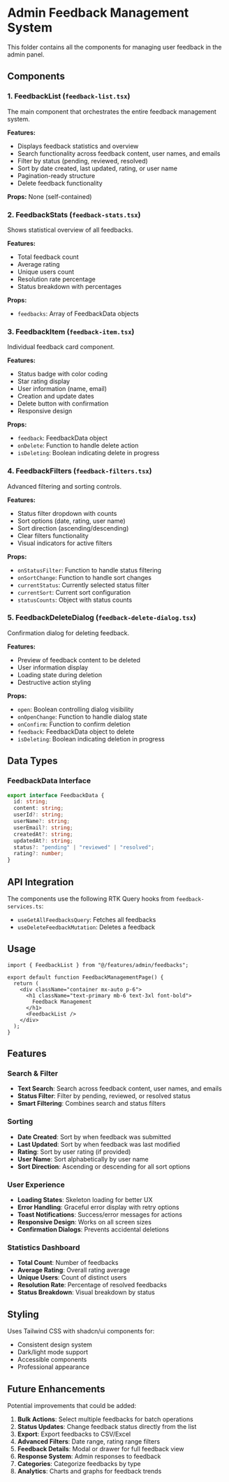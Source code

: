 # Admin Feedback Management System

This folder contains all the components for managing user feedback in the admin panel.

## Components

### 1. FeedbackList (`feedback-list.tsx`)

The main component that orchestrates the entire feedback management system.

**Features:**

- Displays feedback statistics and overview
- Search functionality across feedback content, user names, and emails
- Filter by status (pending, reviewed, resolved)
- Sort by date created, last updated, rating, or user name
- Pagination-ready structure
- Delete feedback functionality

**Props:** None (self-contained)

### 2. FeedbackStats (`feedback-stats.tsx`)

Shows statistical overview of all feedbacks.

**Features:**

- Total feedback count
- Average rating
- Unique users count
- Resolution rate percentage
- Status breakdown with percentages

**Props:**

- `feedbacks`: Array of FeedbackData objects

### 3. FeedbackItem (`feedback-item.tsx`)

Individual feedback card component.

**Features:**

- Status badge with color coding
- Star rating display
- User information (name, email)
- Creation and update dates
- Delete button with confirmation
- Responsive design

**Props:**

- `feedback`: FeedbackData object
- `onDelete`: Function to handle delete action
- `isDeleting`: Boolean indicating delete in progress

### 4. FeedbackFilters (`feedback-filters.tsx`)

Advanced filtering and sorting controls.

**Features:**

- Status filter dropdown with counts
- Sort options (date, rating, user name)
- Sort direction (ascending/descending)
- Clear filters functionality
- Visual indicators for active filters

**Props:**

- `onStatusFilter`: Function to handle status filtering
- `onSortChange`: Function to handle sort changes
- `currentStatus`: Currently selected status filter
- `currentSort`: Current sort configuration
- `statusCounts`: Object with status counts

### 5. FeedbackDeleteDialog (`feedback-delete-dialog.tsx`)

Confirmation dialog for deleting feedback.

**Features:**

- Preview of feedback content to be deleted
- User information display
- Loading state during deletion
- Destructive action styling

**Props:**

- `open`: Boolean controlling dialog visibility
- `onOpenChange`: Function to handle dialog state
- `onConfirm`: Function to confirm deletion
- `feedback`: FeedbackData object to delete
- `isDeleting`: Boolean indicating deletion in progress

## Data Types

### FeedbackData Interface

```typescript
export interface FeedbackData {
  id: string;
  content: string;
  userId?: string;
  userName?: string;
  userEmail?: string;
  createdAt?: string;
  updatedAt?: string;
  status?: "pending" | "reviewed" | "resolved";
  rating?: number;
}
```

## API Integration

The components use the following RTK Query hooks from `feedback-services.ts`:

- `useGetAllFeedbacksQuery`: Fetches all feedbacks
- `useDeleteFeedbackMutation`: Deletes a feedback

## Usage

```tsx
import { FeedbackList } from "@/features/admin/feedbacks";

export default function FeedbackManagementPage() {
  return (
    <div className="container mx-auto p-6">
      <h1 className="text-primary mb-6 text-3xl font-bold">
        Feedback Management
      </h1>
      <FeedbackList />
    </div>
  );
}
```

## Features

### Search & Filter

- **Text Search**: Search across feedback content, user names, and emails
- **Status Filter**: Filter by pending, reviewed, or resolved status
- **Smart Filtering**: Combines search and status filters

### Sorting

- **Date Created**: Sort by when feedback was submitted
- **Last Updated**: Sort by when feedback was last modified
- **Rating**: Sort by user rating (if provided)
- **User Name**: Sort alphabetically by user name
- **Sort Direction**: Ascending or descending for all sort options

### User Experience

- **Loading States**: Skeleton loading for better UX
- **Error Handling**: Graceful error display with retry options
- **Toast Notifications**: Success/error messages for actions
- **Responsive Design**: Works on all screen sizes
- **Confirmation Dialogs**: Prevents accidental deletions

### Statistics Dashboard

- **Total Count**: Number of feedbacks
- **Average Rating**: Overall rating average
- **Unique Users**: Count of distinct users
- **Resolution Rate**: Percentage of resolved feedbacks
- **Status Breakdown**: Visual breakdown by status

## Styling

Uses Tailwind CSS with shadcn/ui components for:

- Consistent design system
- Dark/light mode support
- Accessible components
- Professional appearance

## Future Enhancements

Potential improvements that could be added:

1. **Bulk Actions**: Select multiple feedbacks for batch operations
2. **Status Updates**: Change feedback status directly from the list
3. **Export**: Export feedbacks to CSV/Excel
4. **Advanced Filters**: Date range, rating range filters
5. **Feedback Details**: Modal or drawer for full feedback view
6. **Response System**: Admin responses to feedback
7. **Categories**: Categorize feedbacks by type
8. **Analytics**: Charts and graphs for feedback trends
